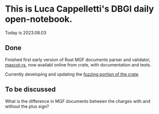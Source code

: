 

# This is Luca Cappelletti's DBGI daily open-notebook.

Today is 2023.08.03

## Done
Finished first early version of Rust MGF documents parser and validator, [mascot-rs](https://github.com/LucaCappelletti94/mascot-rs), now availabl online from crate, with documentation and tests.

Currently developing and updating the [fuzzing portion of the crate](https://github.com/LucaCappelletti94/mascot-rs/tree/main/fuzz).

## To be discussed
What is the difference in MGF documents between the charges with and without the plus sign?
